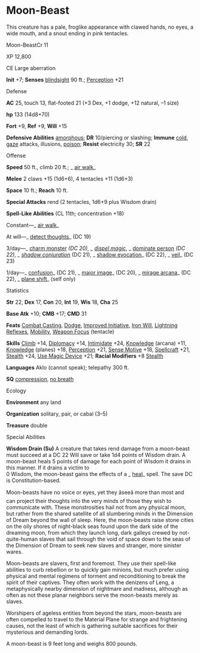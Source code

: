 # Moon-Beast

This creature has a pale, froglike appearance with clawed hands, no eyes, a wide mouth, and a snout ending in pink tentacles.

Moon-BeastCr 11

XP 12,800

CE Large aberration

**Init** +7; **Senses** [blindsight](/pathfinderRPG/prd/monsters/universalMonsterRules.html#_blindsight) 90 ft.; [Perception](/pathfinderRPG/prd/skills/perception.html#_perception) +21

Defense

**AC** 25, touch 13, flat-footed 21 (+3 Dex, +1 dodge, +12 natural, –1 size)

**hp** 133 (14d8+70)

**Fort** +9, **Ref** +9, **Will** +15

**Defensive Abilities** [amorphous](/pathfinderRPG/prd/monsters/universalMonsterRules.html#_amorphous); **DR** 10/piercing or slashing; **Immune** [cold](/pathfinderRPG/prd/monsters/creatureTypes.html#_cold-subtype), [gaze](/pathfinderRPG/prd/monsters/universalMonsterRules.html#_gaze) attacks, illusions, [poison](/pathfinderRPG/prd/monsters/universalMonsterRules.html#_poison-(ex-or-su)); **Resist** electricity 30; **SR** 22

Offense

**Speed** 50 ft., climb 20 ft.; _ [air walk](/pathfinderRPG/prd/spells/airWalk.html#_air-walk)_

**Melee** 2 claws +15 (1d6+6), 4 tentacles +11 (1d6+3)

**Space** 10 ft.; **Reach** 10 ft.

**Special Attacks** rend (2 tentacles, 1d6+9 plus Wisdom drain)

**Spell-Like Abilities** (CL 11th; concentration +18)

Constant—_ [air walk](/pathfinderRPG/prd/spells/airWalk.html#_air-walk)_

At will—_ [detect thoughts](/pathfinderRPG/prd/spells/detectThoughts.html#_detect-thoughts)_ (DC 19)

3/day—_ [charm monster](/pathfinderRPG/prd/spells/charmMonster.html#_charm-monster) _(DC 20), _ [dispel magic](/pathfinderRPG/prd/spells/dispelMagic.html#_dispel-magic)_, _ [dominate person](/pathfinderRPG/prd/spells/dominatePerson.html#_dominate-person) _(DC 22), _ [shadow conjuration](/pathfinderRPG/prd/spells/shadowConjuration.html#_shadow-conjuration)_ (DC 21), _ [shadow evocation](/pathfinderRPG/prd/spells/shadowEvocation.html#_shadow-evocation)_ (DC 22), _ [veil](/pathfinderRPG/prd/spells/veil.html#_veil)_ (DC 23)

1/day—_ [confusion](/pathfinderRPG/prd/spells/confusion.html#_confusion)_ (DC 21), _ [major image](/pathfinderRPG/prd/spells/majorImage.html#_major-image)_ (DC 20), _ [mirage arcana](/pathfinderRPG/prd/spells/mirageArcana.html#_mirage-arcana)_ (DC 22), _ [plane shift](/pathfinderRPG/prd/spells/planeShift.html#_plane-shift)_ (self only)

Statistics

**Str** 22, **Dex** 17, **Con** 20, **Int** 19, **Wis** 18, **Cha** 25

**Base Atk** +10; **CMB** +17; **CMD** 31

**Feats** [Combat Casting](/pathfinderRPG/prd/feats.html#_combat-casting), [Dodge](/pathfinderRPG/prd/feats.html#_dodge), [Improved Initiative](/pathfinderRPG/prd/feats.html#_improved-initiative), [Iron Will](/pathfinderRPG/prd/feats.html#_iron-will), [Lightning Reflexes](/pathfinderRPG/prd/feats.html#_lightning-reflexes), [Mobility](/pathfinderRPG/prd/feats.html#_mobility), [Weapon Focus](/pathfinderRPG/prd/feats.html#_weapon-focus) (tentacle)

**Skills** [Climb](/pathfinderRPG/prd/skills/climb.html#_climb) +14, [Diplomacy](/pathfinderRPG/prd/skills/diplomacy.html#_diplomacy) +14, [Intimidate](/pathfinderRPG/prd/skills/intimidate.html#_intimidate) +24, [Knowledge](/pathfinderRPG/prd/skills/knowledge.html#_knowledge) (arcana) +11, [Knowledge](/pathfinderRPG/prd/skills/knowledge.html#_knowledge) (planes) +18, [Perception](/pathfinderRPG/prd/skills/perception.html#_perception) +21, [Sense Motive](/pathfinderRPG/prd/skills/senseMotive.html#_sense-motive) +18, [Spellcraft](/pathfinderRPG/prd/skills/spellcraft.html#_spellcraft) +21, [Stealth](/pathfinderRPG/prd/skills/stealth.html#_stealth) +24, [Use Magic Device](/pathfinderRPG/prd/skills/useMagicDevice.html#_use-magic-device) +21; **Racial Modifiers** +8 [Stealth](/pathfinderRPG/prd/skills/stealth.html#_stealth)

**Languages** Aklo (cannot speak); telepathy 300 ft.

**SQ** [compression](/pathfinderRPG/prd/monsters/universalMonsterRules.html#_compression), [no breath](/pathfinderRPG/prd/monsters/universalMonsterRules.html#_no-breath)

Ecology

**Environment** any land

**Organization** solitary, pair, or cabal (3–5)

**Treasure** double

Special Abilities

**Wisdom Drain (Su)** A creature that takes rend damage from a moon-beast must succeed at a DC 22 Will save or take 1d4 points of Wisdom drain. A moon-beast heals 5 points of damage for each point of Wisdom it drains in this manner. If it drains a victim to   
0 Wisdom, the moon-beast gains the effects of a _ [heal](/pathfinderRPG/prd/spells/heal.html#_heal)_ spell. The save DC is Constitution-based.

Moon-beasts have no voice or eyes, yet they âseeâ more than most and can project their thoughts into the very minds of those they wish to communicate with. These monstrosities hail not from any physical moon, but rather from the shared satellite of all slumbering minds in the Dimension of Dream beyond the wall of sleep. Here, the moon-beasts raise stone cities on the oily shores of night-black seas found upon the dark side of the dreaming moon, from which they launch long, dark galleys crewed by not-quite-human slaves that sail through the void of space down to the seas of the Dimension of Dream to seek new slaves and stranger, more sinister wares.

Moon-beasts are slavers, first and foremost. They use their spell-like abilities to curb rebellion or to quickly gain minions, but much prefer using physical and mental regimens of torment and reconditioning to break the spirit of their captives. They often work with the denizens of Leng, a metaphysically nearby dimension of nightmare and madness, although as often as not these planar neighbors serve the moon-beasts merely as slaves.

Worshipers of ageless entities from beyond the stars, moon-beasts are often compelled to travel to the Material Plane for strange and frightening causes, not the least of which is gathering suitable sacrifices for their mysterious and demanding lords.

A moon-beast is 9 feet long and weighs 800 pounds.

